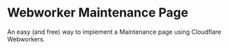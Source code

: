 # Webworker Maintenance Page
An easy (and free) way to implement a Maintenance page using Cloudflare Webworkers.
